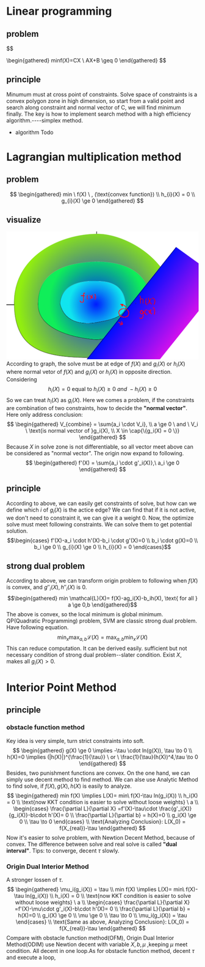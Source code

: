 # Linear programming
## problem
$$

\begin{gathered}
minf(X)=CX \\
AX+B \geq 0
\end{gathered}
$$

## principle
Minumum must at cross point of constraints. Solve space of constraints is a convex polygon zone in high dimension, so start from a valid point and search along constraint and normal vector of C, we will find minimum finally.
The key is how to implement search method with a high efficiency algorithm.----simplex method.

- algorithm
Todo

# Lagrangian multiplication method
## problem
$$
\begin{gathered}
min \ f(X) \  , (\text{convex function}) 
\\
h_{i}(X) = 0
\\
g_{i}(X) \ge 0
\end{gathered}
$$

## visualize
![probelm-graph](../Imgs/nolinear-programming/contraint-programming-graph.png)
According to graph, the solve must be at edge of $f(X)$ and $g_{i}(X)$ or $h_i(X)$ where normal vetor of $f(X)$ and $g_{i}(X)$ or $h_i(X)$ in opposite direction. Considering 
$$  h_i(X) = 0 \  \text{equal to} \   h_i(X) \ge 0 \ and \ -h_i(X) \ge 0 $$
So we can treat $h_i(X)$ as $g_i(X)$. Here we comes a problem, if the constraints are combination of two constraints, how to decide the **"normal vector"**. Here only address conclusion: 
$$ 
\begin{gathered}
V_{combine} = \sum{a_i \cdot V_i}, \\
a \ge 0 \ and \ V_i \ \text{is normal vector of }g_i(X), \\
X \in \cap{\{g_i(X) = 0 \}}
\end{gathered}
$$
Because $X$ in solve zone is not differentiable, so all vector meet above can be considered as "normal vector". The origin now expand to following.
$$
\begin{gathered}
f'(X) = \sum{a_i \cdot g'_i(X)},\ a_i \ge 0
\end{gathered}
$$




## principle
According to above, we can easily get constraints of solve, but how can we define which $i$ of $g_{i}(X)$ is the actice edge? We can find that if it is not active, we don't need to constraint it, we can give it a weight 0.
Now, the optimize solve must meet following constraints.
We can solve them to get potential solution.
$$\begin{cases}
f'(X)-a_i \cdot h'(X)-b_i \cdot g'(X)=0
\\
b_i \cdot g(X)=0
\\
b_i \ge 0
\\
g_{i}(X) \ge 0
\\
h_{i}(X) = 0
\end{cases}$$

## strong dual problem
According to above, we can transform origin problem to following when $f(X)$ is convex, and $g''_i(X),h''_i(X)$ is 0.
$$\begin{gathered}
min \mathcal{L}(X)=   f(X)-ag_i(X)-b_ih(X), \text{ for all } a \ge 0,b
\end{gathered}$$
The above is convex, so the local minimum is global minimum. QP(Quadratic Programming) problem, SVM are 
classic strong dual problem. Have following equation.
$$
\min_{x}\max_{a,b} \mathcal{L}(X) = \max_{a,b}\min_{x} \mathcal{L}(X)
$$
This can reduce computation. It can be derived easily.
sufficient but not necessary condition of strong dual problem--slater condition.
Exist $X$, makes all $g_i(X)>0$.

# Interior Point Method
## principle
### obstacle function method
Key idea is very simple, turn strict constraints into soft. 
$$
\begin{gathered}
g(X) \ge 0 \implies -\tau \cdot ln(g(X)), \tau \to 0 \\
h(X)=0 \implies (|h(X)|)^{\frac{1}{\tau}} \  or \ \frac{1}{\tau}(h(X))^4,\tau \to 0
\end{gathered}
$$
Besides, two punishment functions are convex.
On the one hand, we can simply use decent method to find method.
We can alse use Analytic Method to find solve, if $f(X),g(X),h(X)$ is easily to analyze.
$$
\begin{gathered}
min f(X) \implies L(X)= min\ f(X)-\tau ln(g_i(X)) \\
h_i(X) = 0 \\
\text{now KKT condition is easier to solve without loose weights} \  a \\
\begin{cases}
\frac{\partial L}{\partial X} =f'(X)-\tau\cdot \frac{g'_i(X)}{g_i(X)}-b\cdot h'(X)= 0 \\
\frac{\partial L}{\partial b} = h(X)=0 \\
g_i(X) \ge 0 \\
\tau \to 0
\end{cases} \\
\text{Analyzing Conclusion}: L(X_0) = f(X_{real})-\tau
\end{gathered}
$$
Now it's easier to solve problem, with Newtion Decent Method, because of convex.
The difference between solve and real solve is called **"dual interval"**.
Tips: to converge, decent $\tau$ slowly.

### Origin Dual Interior Method
A stronger lossen of $\tau$.
$$
\begin{gathered}
\mu_i(g_i(X)) = \tau \\
min f(X) \implies L(X)= min\ f(X)-\tau ln(g_i(X)) \\
h_i(X) = 0 \\
\text{now KKT condition is easier to solve without loose weights} \  a \\
\begin{cases}
\frac{\partial L}{\partial X} =f'(X)-\mu\cdot g'_i(X)-b\cdot h'(X)= 0 \\
\frac{\partial L}{\partial b} = h(X)=0 \\
g_i(X) \ge 0 \\
\mu \ge 0 \\
\tau \to 0 \\
\mu_i(g_i(X)) = \tau
\end{cases} \\
\text{Same as above, Analyzing Conclusion}: L(X_0) = f(X_{real})-\tau
\end{gathered}
$$
Compare with obstacle function method(OFM), Origin Dual Interior Method(ODIM) use Newtion decent with variable $X,b,\mu$ ,keeping $\mu$ meet condition. All decent in one loop.As for obstacle function method, decent $\tau$ and execute a loop, 